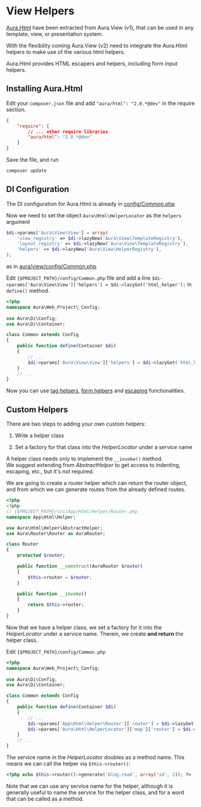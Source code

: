 # View Helpers

[Aura.Html](https://github.com/auraphp/Aura.Html) have been 
extracted from Aura.View (v1), that can be used in any 
template, view, or presentation system.

With the flexibility coming Aura.View (v2) need to integrate the Aura.Html
helpers to make use of the various html helpers.

Aura.Html provides HTML escapers and helpers, including form input 
helpers.

## Installing Aura.Html

Edit your `composer.json` file and add `"aura/html": "2.0.*@dev"` in
the require section.

```json
{    
    "require": {
        // ... other require libraries
        "aura/html": "2.0.*@dev"        
    }
}
```

Save the file, and run

```bash
composer update
```

## DI Configuration

The DI configuration for Aura.Html is already in 
[config/Common.php](https://github.com/auraphp/Aura.Html/blob/develop-2/config/Common.php)

Now we need to set the object `Aura\Html\HelperLocator` as the `helpers` 
argument 

```php
$di->params['Aura\View\View'] = array(
    'view_registry' => $di->lazyNew('Aura\View\TemplateRegistry'),
    'layout_registry' => $di->lazyNew('Aura\View\TemplateRegistry'),
    'helpers' => $di->lazyNew('Aura\View\HelperRegistry'),
);
```

as in [aura/view/config/Common.php](https://github.com/auraphp/Aura.View/blob/develop-2/config/Common.php)

Edit `{$PROJECT_PATH}/config/Common.php` file and add a line 
`$di->params['Aura\View\View']['helpers'] = $di->lazyGet('html_helper');`
in `define()` method.

```php
<?php
namespace Aura\Web_Project\_Config;
 
use Aura\Di\Config;
use Aura\Di\Container;

class Common extends Config
{
    public function define(Container $di)
    {
        // ...
        $di->params['Aura\View\View']['helpers'] = $di->lazyGet('html_helper');
    }
    // ...
}
```

Now you can use [tag helpers](https://github.com/auraphp/Aura.Html/blob/develop-2/README-HELPERS.md), 
[form helpers](https://github.com/auraphp/Aura.Html/blob/develop-2/README-FORMS.md) 
and [escaping](https://github.com/auraphp/Aura.Html#escaping) functionalities.

## Custom Helpers

There are two steps to adding your own custom helpers:

1. Write a helper class

2. Set a factory for that class into the _HelperLocator_ under a service name

A helper class needs only to implement the `__invoke()` method.  
We suggest extending from _AbstractHelper_ to get access to indenting, 
escaping, etc., but it's not required.

We are going to create a router helper which can return 
the router object, and from which we can generate
routes from the already defined routes.

```php
<?php
<?php
// {$PROJECT_PATH}/src/App/Html/Helper/Router.php
namespace App\Html\Helper;

use Aura\Html\Helper\AbstractHelper;
use Aura\Router\Router as AuraRouter;

class Router
{
    protected $router;

    public function __construct(AuraRouter $router)
    {
        $this->router = $router;
    }

    public function __invoke()
    {
        return $this->router;
    }
}
```

Now that we have a helper class, we set a factory for it into the 
_HelperLocator_ under a service name. 
Therein, we create **and return** the helper class.

Edit `{$PROJECT_PATH}/config/Common.php`

```php
<?php
namespace Aura\Web_Project\_Config;
 
use Aura\Di\Config;
use Aura\Di\Container;

class Common extends Config
{
    public function define(Container $di)
    {
        // ...
        $di->params['App\Html\Helper\Router']['router'] = $di->lazyGet('web_router');
        $di->params['Aura\Html\HelperLocator']['map']['router'] = $di->lazyNew('App\Html\Helper\Router');
    }
    // ...
}
```
    
The service name in the _HelperLocator_ doubles as a method name. 
This means we can call the helper via `$this->router()`:

```php
<?php echo $this->router()->generate('blog.read', array('id', 2)); ?>
```

Note that we can use any service name for the helper, although it is generally
useful to name the service for the helper class, and for a word that 
can be called as a method.
